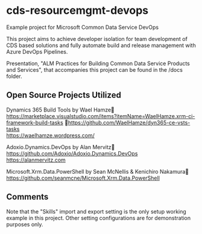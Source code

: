 # cds-resourcemgmt-devops
Example project for Microsoft Common Data Service DevOps

This project aims to achieve developer isolation for team development of CDS based solutions and fully automate build and release management with Azure DevOps Pipelines.

Presentation, "ALM Practices for Building Common Data Service Products and Services", that accompanies this project can be found in the /docs folder.

## Open Source Projects Utilized

Dynamics 365 Build Tools by Wael Hamze
https://marketplace.visualstudio.com/items?itemName=WaelHamze.xrm-ci-framework-build-tasks 
https://github.com/WaelHamze/dyn365-ce-vsts-tasks  
https://waelhamze.wordpress.com/

Adoxio.Dynamics.DevOps by Alan Mervitz
https://github.com/Adoxio/Adoxio.Dynamics.DevOps 
https://alanmervitz.com

Microsoft.Xrm.Data.PowerShell by Sean McNellis & Kenichiro Nakamura
https://github.com/seanmcne/Microsoft.Xrm.Data.PowerShell 

## Comments

Note that the "Skills" import and export setting is the only setup working example in this project.  Other setting configurations are for demonstration purposes only.